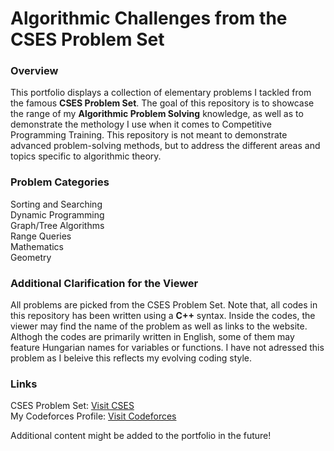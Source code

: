 # Algorithmic Challenges from the CSES Problem Set

### Overview

This portfolio displays a collection of elementary problems I tackled from the famous **CSES Problem Set**. The goal of this repository is to showcase
the range of my **Algorithmic Problem Solving** knowledge, as well as to demonstrate the methology I use when it comes to Competitive Programming Training.
This repository is not meant to demonstrate advanced problem-solving methods, but to address the different areas and topics specific to algorithmic theory.

### Problem Categories

Sorting and Searching  
Dynamic Programming  
Graph/Tree Algorithms  
Range Queries  
Mathematics    
Geometry   

### Additional Clarification for the Viewer

All problems are picked from the CSES Problem Set. Note that, all codes in this repository has been written using a ******C++****** syntax.
Inside the codes, the viewer may find the name of the problem as well as links to the website. Althogh the codes are primarily written in English, some
of them may feature Hungarian names for variables or functions. I have not adressed this problem as I beleive this reflects my evolving coding style.

### Links

CSES Problem Set: [Visit CSES](https://cses.fi/problemset/)  
My Codeforces Profile: [Visit Codeforces](https://codeforces.com/profile/Vkrisztian)

Additional content might be added to the portfolio in the future!

